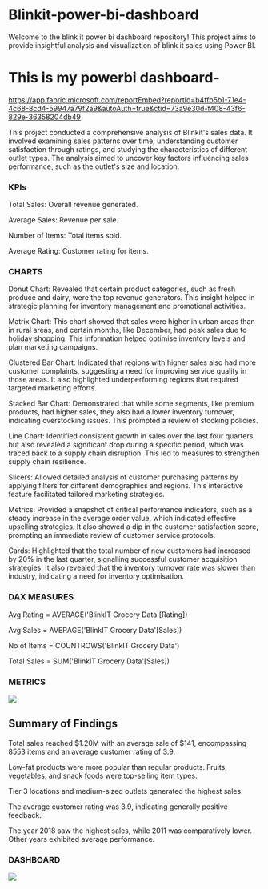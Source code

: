 # Blinkit-power-bi-dashboard

Welcome to the blink it power bi dashboard repository! This project aims to provide insightful analysis and visualization of blink it sales using Power BI.

# This is my powerbi dashboard-
https://app.fabric.microsoft.com/reportEmbed?reportId=b4ffb5b1-71e4-4c68-8cd4-59947a79f2a9&autoAuth=true&ctid=73a9e30d-f408-43f6-829e-36358204db49

This project conducted a comprehensive analysis of Blinkit's sales data. It involved examining sales patterns over time, understanding customer satisfaction through ratings, and studying the characteristics of different outlet types. The analysis aimed to uncover key factors influencing sales performance, such as the outlet's size and location.

### KPIs

Total Sales: Overall revenue generated.

Average Sales: Revenue per sale.

Number of Items: Total items sold.

Average Rating: Customer rating for items.

### CHARTS

Donut Chart: Revealed that certain product categories, such as fresh produce and dairy, were the top revenue generators. This insight helped in strategic planning for inventory management and promotional activities.

Matrix Chart: This chart showed that sales were higher in urban areas than in rural areas, and certain months, like December, had peak sales due to holiday shopping. This information helped optimise inventory levels and plan marketing campaigns.

Clustered Bar Chart: Indicated that regions with higher sales also had more customer complaints, suggesting a need for improving service quality in those areas. It also highlighted underperforming regions that required targeted marketing efforts.

Stacked Bar Chart: Demonstrated that while some segments, like premium products, had higher sales, they also had a lower inventory turnover, indicating overstocking issues. This prompted a review of stocking policies.

Line Chart: Identified consistent growth in sales over the last four quarters but also revealed a significant drop during a specific period, which was traced back to a supply chain disruption. This led to measures to strengthen supply chain resilience.

Slicers: Allowed detailed analysis of customer purchasing patterns by applying filters for different demographics and regions. This interactive feature facilitated tailored marketing strategies.

Metrics: Provided a snapshot of critical performance indicators, such as a steady increase in the average order value, which indicated effective upselling strategies. It also showed a dip in the customer satisfaction score, prompting an immediate review of customer service protocols.

Cards: Highlighted that the total number of new customers had increased by 20% in the last quarter, signalling successful customer acquisition strategies. It also revealed that the inventory turnover rate was slower than industry, indicating a need for inventory optimisation.

### DAX MEASURES

Avg Rating = AVERAGE('BlinkIT Grocery Data'[Rating]) 

Avg Sales = AVERAGE('BlinkIT Grocery Data'[Sales])

No of Items = COUNTROWS('BlinkIT Grocery Data') 

Total Sales = SUM('BlinkIT Grocery Data'[Sales])

### METRICS

<img src="https://i.imghippo.com/files/Ap9sG1727365533.png">

## Summary of Findings

Total sales reached $1.20M with an average sale of $141, encompassing 8553 items and an average customer rating of 3.9.

Low-fat products were more popular than regular products. Fruits, vegetables, and snack foods were top-selling item types.

Tier 3 locations and medium-sized outlets generated the highest sales.

The average customer rating was 3.9, indicating generally positive feedback.

The year 2018 saw the highest sales, while 2011 was comparatively lower. Other years exhibited average performance.


### DASHBOARD
<img src="https://i.imghippo.com/files/9xMGP1727365515.png">


